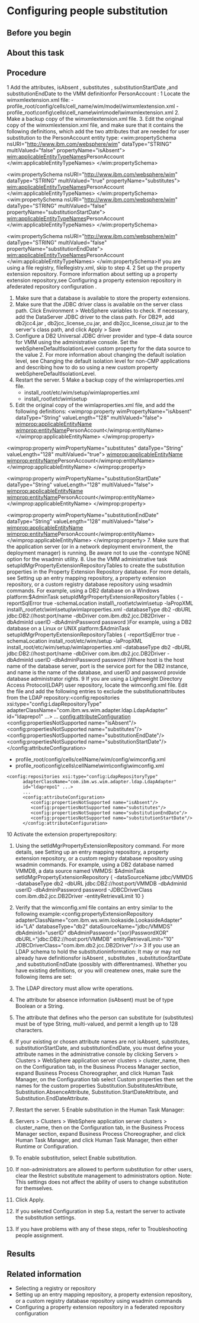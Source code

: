 <!-- image -->

# Configuring people substitution

## Before you begin

## About this task

## Procedure

1 Add the attributes, isAbsent , substitutes , substitutionStartDate ,and substitutionEndDate to the VMM definitionfor PersonAccount :
    1 Locate the wimxmlextension.xml file:
        - profile\_root/config/cells/cell\_name/wim/model/wimxmlextension.xml
        - profile\_root\config\cells\cell\_name\wim\model\wimxmlextension.xml
2. Make a backup copy of the wimxmlextension.xml file.
3. Edit the original copy of the wimxmlextension.xml file,
and make sure that it contains the following definitions, which add
the two attributes that are needed for user substitution to the PersonAccount entity
type: <wim:propertySchema nsURI="http://www.ibm.com/websphere/wim" 
     dataType="STRING" multiValued="false" propertyName="isAbsent">
   <wim:applicableEntityTypeNames>PersonAccount
   </wim:applicableEntityTypeNames>
</wim:propertySchema>

<wim:propertySchema nsURI="http://www.ibm.com/websphere/wim"
     dataType="STRING" multiValued="true" propertyName="substitutes">
   <wim:applicableEntityTypeNames>PersonAccount
   </wim:applicableEntityTypeNames>
</wim:propertySchema>
<wim:propertySchema nsURI="http://www.ibm.com/websphere/wim"
     dataType="STRING" multiValued="false" propertyName="substitutionStartDate">
   <wim:applicableEntityTypeNames>PersonAccount
   </wim:applicableEntityTypeNames>
</wim:propertySchema>

<wim:propertySchema nsURI="http://www.ibm.com/websphere/wim"
     dataType="STRING" multiValued="false" propertyName="substitutionEndDate">
   <wim:applicableEntityTypeNames>PersonAccount
   </wim:applicableEntityTypeNames>
</wim:propertySchema>If you are using a file registry, fileRegistry.xml,
skip to step 4.
2 Set up the property extension repository. Formore information about setting up a property extension repository,see Configuring a property extension repository in afederated repository configuration .

1. Make sure that a database is available to store the
property extensions.
2. Make sure that the JDBC driver class
is available on the server class path. Click Environment > WebSphere variables to
check. If necessary, add the DataServer JDBC driver to the class path.
For DB2®, add db2jcc4.jar , db2jcc\_license\_cu.jar,
and db2jcc\_license\_cisuz.jar to the server's
class path, and click Apply > Save
3. Configure a DB2 Universal JDBC driver provider
and type-4 data source for VMM using the administrative console. 
Set the webSphereDefaultIsolationLevel custom
property for the data source to the value 2. For
more information about changing the default isolation level, see Changing the default isolation level for non-CMP
applications and describing how to do so using a new custom property
webSphereDefaultIsolationLevel.
4. Restart the server.
5 Make a backup copy of the wimlaproperties.xml file.
    - install\_root/etc/wim/setup/wimlaproperties.xml
    - install\_root\etc\wim\setup
6. Edit the original copy of the wimlaproperties.xml file,
and add the following definitions: <wimprop:property wimPropertyName="isAbsent" dataType="String"
     valueLength="128" multiValued="false">
    <wimprop:applicableEntityName>
  <wimprop:entityName>PersonAccount</wimprop:entityName>
    </wimprop:applicableEntityName>
</wimprop:property>

<wimprop:property wimPropertyName="substitutes" dataType="String"
     valueLength="128" multiValued="true">
    <wimprop:applicableEntityName>
  <wimprop:entityName>PersonAccount</wimprop:entityName>
    </wimprop:applicableEntityName>
</wimprop:property>

<wimprop:property wimPropertyName="substitutionStartDate" dataType="String"
     valueLength="128" multiValued="false">
    <wimprop:applicableEntityName>
  <wimprop:entityName>PersonAccount</wimprop:entityName>
    </wimprop:applicableEntityName>
</wimprop:property>

<wimprop:property wimPropertyName="substitutionEndDate" dataType="String"
     valueLength="128" multiValued="false">
    <wimprop:applicableEntityName>
  <wimprop:entityName>PersonAccount</wimprop:entityName>
    </wimprop:applicableEntityName>
</wimprop:property>
7. Make sure that the application server (or in a network
deployment environment, the deployment manager) is running. Be aware
not to use the -conntype NONE option for the wsadmin utility.
8. Use the VMM administrative task setupIdMgrPropertyExtensionRepositoryTables to
create the substitution properties in the Property Extension Repository
database. For more details, see Setting up an entry mapping
repository, a property extension repository, or a custom registry
database repository using wsadmin commands.
For example, using a DB2 database
on a Windows platform:$AdminTask setupIdMgrPropertyExtensionRepositoryTables { 
-reportSqlError true 
-schemaLocation install\_root\etc\wim\setup 
-laPropXML  install\_root\etc\wim\setup\wimlaproperties.xml 
-databaseType db2 
-dbURL jdbc:DB2://host:port/name 
-dbDriver com.ibm.db2.jcc.DB2Driver 
-dbAdminId userID 
-dbAdminPassword password }For example,
using a DB2 database on a Linux or UNIX platform:$AdminTask setupIdMgrPropertyExtensionRepositoryTables { 
-reportSqlError true 
-schemaLocation install\_root/etc/wim/setup 
-laPropXML  install\_root/etc/wim/setup/wimlaproperties.xml 
-databaseType db2 
-dbURL jdbc:DB2://host:port/name 
-dbDriver com.ibm.db2.jcc.DB2Driver 
-dbAdminId userID 
-dbAdminPassword password }Where host is
the host name of the database server, port is the
service port for the DB2 instance, and name is
the name of the database, and userID and password provide
database administrator rights.
9 If you are using a Lightweight Directory Access Protocol(LDAP) user repository, locate the wimconfig.xml file. Edit the file and add the following entries to exclude the substitutionattributes from the LDAP repository:<config:repositories xsi:type="config:LdapRepositoryType" adapterClassName="com.ibm.ws.wim.adapter.ldap.LdapAdapter" id="ldaprepo1" ...> ... <config:attributeConfiguration> <config:propertiesNotSupported name="isAbsent"/> <config:propertiesNotSupported name="substitutes"/> <config:propertiesNotSupported name="substitutionEndDate"/> <config:propertiesNotSupported name="substitutionStartDate"/> </config:attributeConfiguration>

- profile\_root/config/cells/cellName/wim/config/wimconfig.xml
- profile\_root\config\cells\cellName\wim\config\wimconfig.xml

```
<config:repositories xsi:type="config:LdapRepositoryType"
      adapterClassName="com.ibm.ws.wim.adapter.ldap.LdapAdapter"
      id="ldaprepo1" ...>
      ...
      <config:attributeConfiguration>
         <config:propertiesNotSupported name="isAbsent"/>
         <config:propertiesNotSupported name="substitutes"/>
         <config:propertiesNotSupported name="substitutionEndDate"/> 
         <config:propertiesNotSupported name="substitutionStartDate"/>
      </config:attributeConfiguration>
```

10 Activate the extension propertyrepository:

1. Using the setIdMgrPropertyExtensionRepository command.
For more details, see Setting up an entry mapping
repository, a property extension repository, or a custom registry
database repository using wsadmin commands.
For example, using a DB2 database named VMMDB,
a data source named VMMDS: $AdminTask setIdMgrPropertyExtensionRepository { 
-dataSourceName jdbc/VMMDS
-databaseType db2 
-dbURL jdbc:DB2://host:port/VMMDB 
-dbAdminId userID
 -dbAdminPassword password
 -JDBCDriverClass com.ibm.db2.jcc.DB2Driver 
-entityRetrievalLimit 10 }
2. Verify that the wimconfig.xml file contains
an entry similar to the following example:<config:propertyExtensionRepository
   adapterClassName="com.ibm.ws.wim.lookaside.LookasideAdapter"
   id="LA" 
   databaseType="db2" 
   dataSourceName="jdbc/VMMDS" 
   dbAdminId="userID"
   dbAdminPassword="{xor}PasswordXOR" 
   dbURL="jdbc:DB2://host:port/VMMDB" 
   entityRetrievalLimit="10"
   JDBCDriverClass="com.ibm.db2.jcc.DB2Driver"/>>
3 If you use an LDAP schema to hold the substitutioninformation: It may or may not already have definitionsfor isAbsent , substitutes , substitutionStartDate ,and substitutionEndDate (possibly with differentnames). Whether you have existing definitions, or you will createnew ones, make sure the following items are set:

1. The LDAP directory must allow write operations.
2. The attribute for absence information (isAbsent)
must be of type Boolean or a String.
3. The attribute that defines who the person can substitute
for (substitutes) must be of type String,
multi-valued, and permit a length up to 128 characters.
4. If your existing or chosen attribute names are not isAbsent, substitutes, substitutionStartDate,
and substitutionEndDate, you must define
your attribute names in the administrative console by clicking Servers > Clusters > WebSphere application server clusters > cluster\_name,
then on the Configuration tab, in the Business Process Manager section, expand Business Process Choreographer, and click Human Task Manager,
on the Configuration tab select Custom
properties then set the names for the custom properties Substitution.SubstitutesAttribute, Substitution.AbsenceAttribute, Substitution.StartDateAttribute,
and Substitution.EndDateAttribute.
4. Restart the server.
5 Enable substitution in the Human Task Manager:

1. Servers > Clusters > WebSphere application server clusters > cluster\_name,
then on the Configuration tab, in the Business Process Manager section, expand Business Process Choreographer, and click Human Task Manager,
and click Human Task Manager, then either Runtime or Configuration.
2. To enable substitution, select Enable substitution.
3. If non-administrators are allowed to perform substitution
for other users, clear the Restrict substitute management
to administrators option. Note: This settings
does not affect the ability of users to change substitution for themselves.
4. Click Apply.
5. If you selected Configuration in
step 5.a,
restart the server to activate the substitution settings.
6. If you have problems with any of these steps,
refer to Troubleshooting people assignment.

## Results

<!-- image -->

## Related information

- Selecting a registry or repository
- Setting up an entry mapping repository, a property extension repository, or a custom registry database repository using wsadmin commands
- Configuring a property extension repository in a federated repository configuration